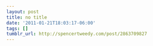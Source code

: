 ```yaml
---
layout: post
title: no title
date: '2011-01-21T18:03:17-06:00'
tags: []
tumblr_url: http://spencertweedy.com/post/2863709827
---
```

